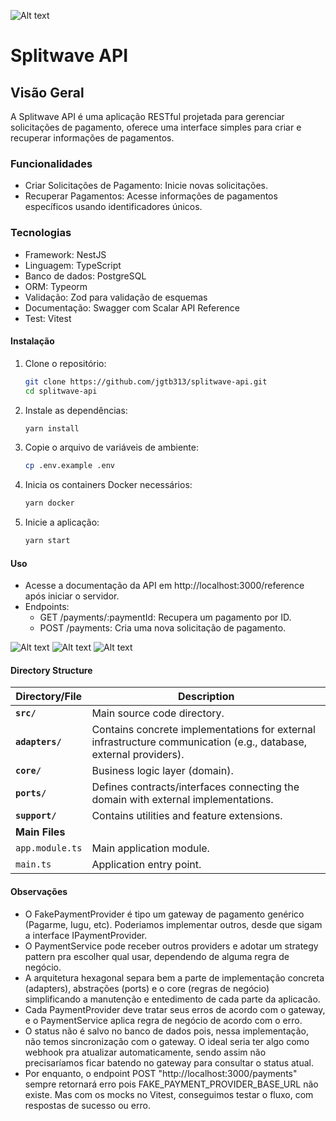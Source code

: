 ![Alt text](https://splitwave.com.br/favicon.ico)

# Splitwave API

## Visão Geral

A Splitwave API é uma aplicação RESTful projetada para gerenciar solicitações de pagamento, oferece uma interface simples para criar e recuperar informações de pagamentos.

### Funcionalidades

- Criar Solicitações de Pagamento: Inicie novas solicitações.
- Recuperar Pagamentos: Acesse informações de pagamentos específicos usando identificadores únicos.

### Tecnologias

- Framework: NestJS
- Linguagem: TypeScript
- Banco de dados: PostgreSQL
- ORM: Typeorm
- Validação: Zod para validação de esquemas
- Documentação: Swagger com Scalar API Reference
- Test: Vitest

#### Instalação

1. Clone o repositório:
   ```bash
   git clone https://github.com/jgtb313/splitwave-api.git
   cd splitwave-api
   ```
2. Instale as dependências:
   ```bash
   yarn install
   ```
3. Copie o arquivo de variáveis de ambiente:
   ```bash
   cp .env.example .env
   ```
4. Inicia os containers Docker necessários:
   ```bash
   yarn docker
   ```
5. Inicie a aplicação:
   ```bash
   yarn start
   ```

#### Uso

- Acesse a documentação da API em http://localhost:3000/reference após iniciar o servidor.
- Endpoints:
  - GET /payments/:paymentId: Recupera um pagamento por ID.
  - POST /payments: Cria uma nova solicitação de pagamento.

![Alt text](https://i.imgur.com/ooJ9wPS.png)
![Alt text](https://i.imgur.com/b8iYoQc.png)
![Alt text](https://i.imgur.com/toGB2eY.png)

#### Directory Structure

| Directory/File  | Description                                                                                                       |
| --------------- | ----------------------------------------------------------------------------------------------------------------- |
| **`src/`**      | Main source code directory.                                                                                       |
| **`adapters/`** | Contains concrete implementations for external infrastructure communication (e.g., database, external providers). |
| **`core/`**     | Business logic layer (domain).                                                                                    |
| **`ports/`**    | Defines contracts/interfaces connecting the domain with external implementations.                                 |
| **`support/`**  | Contains utilities and feature extensions.                                                                        |
| **Main Files**  |                                                                                                                   |
| `app.module.ts` | Main application module.                                                                                          |
| `main.ts`       | Application entry point.                                                                                          |

#### Observações

- O FakePaymentProvider é tipo um gateway de pagamento genérico (Pagarme, Iugu, etc). Poderiamos implementar outros, desde que sigam a interface IPaymentProvider.
- O PaymentService pode receber outros providers e adotar um strategy pattern pra escolher qual usar, dependendo de alguma regra de negócio.
- A arquitetura hexagonal separa bem a parte de implementação concreta (adapters), abstrações (ports) e o core (regras de negócio) simplificando a manutenção e entedimento de cada parte da aplicacão.
- Cada PaymentProvider deve tratar seus erros de acordo com o gateway, e o PaymentService aplica regra de negócio de acordo com o erro.
- O status não é salvo no banco de dados pois, nessa implementação, não temos sincronização com o gateway. O ideal seria ter algo como webhook pra atualizar automaticamente, sendo assim não precisaríamos ficar batendo no gateway para consultar o status atual.
- Por enquanto, o endpoint POST "http://localhost:3000/payments" sempre retornará erro pois FAKE_PAYMENT_PROVIDER_BASE_URL não existe. Mas com os mocks no Vitest, conseguimos testar o fluxo, com respostas de sucesso ou erro.
